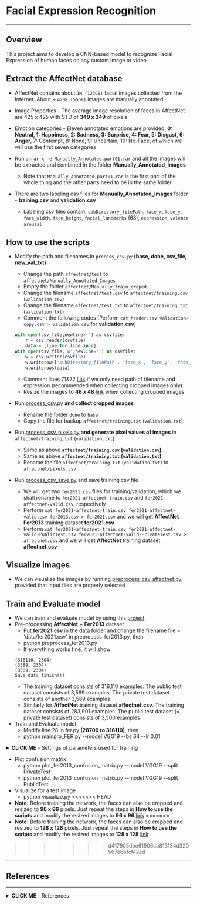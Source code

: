 # Facial Expression Recognition

---

## Overview

This project aims to develop a CNN-based model to recognize Facial Expression of human faces on any custom image or video

## Extract the AffectNet database

- AffectNet contains about `1M (122GB)` facial images collected from the Internet. About ~ `420K (55GB)` images are manually annotated
- Image Properties - The average image resolution of faces in AffectNet are 425 x 425 with STD of **349 x 349** of pixels
- Emotion categories - Eleven annotated emotions are provided: **0: Neutral, 1: Happiness, 2: Sadness, 3: Surprise, 4: Fear, 5: Disgust, 6: Anger**, 7: Contempt, 8: None, 9: Uncertain, 10: No-Face, of which we will use the first seven categories
- Run `unrar x -e Manually_Annotated.part01.rar` and all the images will be extracted and combined in the folder **Manually_Annotated_Images**

    - Note that `Manually_Annotated.part01.rar` is the first part of the whole thing and the other parts need to be in the same folder
- There are two labeling csv files for **Manually_Annotated_Images** folder - **training.csv** and **validation.csv**
    - Labeling csv files contain: `subDirectory_filePath`, `face_x`, `face_y`, `face_width`, `face_height`, `facial_landmarks` (68), `expression`, `valence`, `arousal`

## How to use the scripts

- Modify the path and filenames in `process_csv.py` **(base, done, csv_file, new_val_txt)**

    - Change the path  `affectnet/test` to `affectnet/Manually_Annotated_Images`
    - Empty the folder `affectnet/Manually_train_croped`
    - Change the filename `affectnet/test.csv` to `affectnet/training.csv` (`validation.csv`)
    - Change the filename `affectnet/test.txt` to `affectnet/training.txt` (`validation.txt`)
    - Comment the following codes (Perform `cat header.csv validation-copy.csv > validation.csv` for **validation.csv**)
    ```python
    with open(csv_file,newline='') as csvfile:
        r = csv.reader(csvfile)
        data = [line for line in r]
    with open(csv_file,'w',newline='') as csvfile:
        w = csv.writer(csvfile)
        w.writerow(['subDirectory_filePath', 'face_x', 'face_y', 'face_width', 'face_height', 'facial_landmarks', 'expression', 'valence', 'arousal'])
        w.writerows(data)
    ```
    - Comment lines 71&72 [link](https://github.com/chenghanc/Emotion2/blob/main/process_csv.py#L71-L72) if we only need path of filename and expression (recommended when collecting cropped images only)
    - Resize the images to **48 x 48** [link](https://github.com/chenghanc/Emotion2/blob/main/process_csv.py#L80) when collecting cropped images

- Run [process_csv.py](https://github.com/chenghanc/Emotion2/blob/main/process_csv.py) **and collect cropped images**
    - Rename the folder `done` to `base`
    - Copy the file for backup `affectnet/training.txt` (`validation.txt`)
- Run [process_csv_pixels.py](https://github.com/chenghanc/Emotion2/blob/main/process_csv_pixels.py) **and generate pixel values of images** in `affectnet/training.txt` (`validation.txt`)
    - Same as above **`affectnet/training.csv` (`validation.csv`)**
    - Same as above **`affectnet/training.txt` (`validation.txt`)**
    - Rename the file `affectnet/training.txt` (`validation.txt`) to `affectnet/pixels.csv`

- Run [process_csv_save.py](https://github.com/chenghanc/Emotion2/blob/main/process_csv_save.py) and save training csv file
    - We will get two `fer2021.csv` files for training/validation, which we shall rename to `fer2021-affectnet-train.csv` and `fer2021-affectnet-valid.csv`, respectively
    - Perform `cat fer2021-affectnet-train.csv fer2021-affectnet-valid.csv fer2013.csv > fer2021.csv` and we will get **AffectNet** + **Fer2013** training dataset **fer2021.csv**
    - Perform `cat fer2021-affectnet-train.csv fer2021-affectnet-valid-PublicTest.csv fer2021-affectnet-valid-PrivateTest.csv > affectnet.csv` and we will get **AffectNet** training dataset **affectnet.csv**

## Visualize images

- We can visualize the images by running [preprocess_csv_affectnet.py](https://github.com/chenghanc/Emotion2/blob/main/preprocess_csv_affectnet.py), provided that input files are properly selected

## Train and Evaluate model

- We can train and evaluate model by using this [project](https://github.com/chenghanc/Facial-Expression-Recognition.Pytorch)
- Pre-processing **AffectNet** + **Fer2013** dataset
    - Put **fer2021.csv** in the data folder and change the filename file = 'data/fer2021.csv' in preprocess_fer2013.py, then
    - python preprocess_fer2013.py
    - If everything works fine, it will show
    ```
    (316110, 2304)
    (3589, 2304)
    (3589, 2304)
    Save data finish!!!
    ```
    - The training dataset consists of 316,110 examples. The public test dataset consists of 3,589 examples. The private test dataset consists of another 3,589 examples
    - Similarly for **AffectNet** training dataset **affectnet.csv**. The training dataset consists of 283,901 examples. The public test dataset (= private test dataset) consists of 3,500 examples
- Train and Evaluate model
    - Modify line 28 in fer.py **(28709 to 316110)**, then
    - python mainpro_FER.py --model VGG19 --bs 64 --lr 0.01

<details><summary><b>CLICK ME</b> - Settings of parameters used for training</summary>

| Dataset          | Parameters                   | Values                            |
|------------------|:----------------------------:|:---------------------------------:|
| AffectNet        | Size of images used          | 48 x 48                           |
|                  | Optimizer                    | Stochastic Gradient Descent (SGD) |
|                  | Number of epochs             | 200 - 250                         |
|                  | Batch size                   | 64                                |
|                  | Learning rate                | 0.009 (0.01)                      |
|                  | Momentum                     | 0.9                               |
|                  | Learning decay               | 4e-5 (5e-4)                       |
|                  | Start of learning rate decay | After 60  epochs                  |
|                  | Continues decaying           | Every 5   epochs                  |

</details>

- Plot confusion matrix
    - python plot_fer2013_confusion_matrix.py --model VGG19 --split PrivateTest
    - python plot_fer2013_confusion_matrix.py --model VGG19 --split PublicTest
- Visualize for a test image
    - python visualize.py
<<<<<<< HEAD
- **Note:** Before training the network, the faces can also be cropped and resized to **96 x 96** pixels. Just repeat the steps in **How to use the scripts** and modify the resized images to **96 x 96** [link](https://github.com/chenghanc/Emotion2/blob/main/process_csv.py#L80)
=======
- **Note:** Before training the network, the faces can also be cropped and resized to **128 x 128** pixels. Just repeat the steps in **How to use the scripts** and modify the resized images to **128 x 128** [link](https://github.com/chenghanc/Emotion2/blob/main/process_csv.py#L80)
>>>>>>> d417905dbe61906ab813134d320567e6bfcf42ed

---

## References

---

<details><summary><b>CLICK ME</b> - References</summary>

- [AffectNet database](http://mohammadmahoor.com/affectnet/)
- [process-AffectNet-csv](https://github.com/yangyuke001/process-AffectNet-csv)
- [FER2013](https://github.com/elzawie/FER2013)
- [Facial-Expression-Recognition.Pytorch](https://github.com/WuJie1010/Facial-Expression-Recognition.Pytorch)
- [Facial Expressions](https://github.com/nikhil-salodkar/facial_expression)
- [DTAN](https://github.com/HayeonLee/DTAN-ICCV15-pytorch)

</details>
